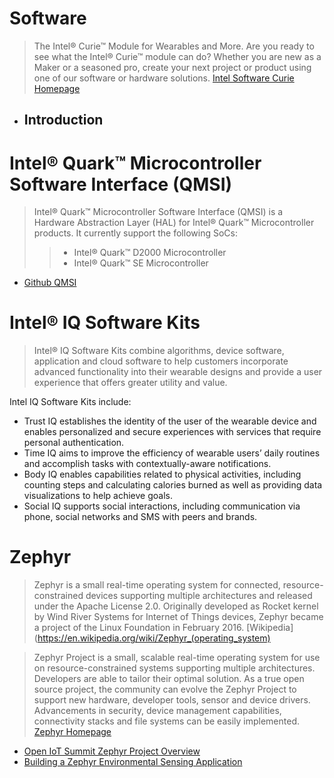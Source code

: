 # Software

> The Intel® Curie™ Module for Wearables and More. Are you ready to see what the Intel® Curie™ module can do? Whether you are new as a Maker or a seasoned pro, create your next project or product using one of our software or hardware solutions. [Intel Software Curie Homepage](https://software.intel.com/en-us/iot/hardware/curie)

- Introduction
  - 

# Intel® Quark™ Microcontroller Software Interface (QMSI)

> Intel® Quark™ Microcontroller Software Interface (QMSI) is a Hardware Abstraction Layer (HAL) for Intel® Quark™ Microcontroller products. It currently support the following SoCs:
> > - Intel® Quark™ D2000 Microcontroller
> > - Intel® Quark™ SE Microcontroller

- [Github QMSI](https://github.com/01org/qmsi)

# Intel® IQ Software Kits

> Intel® IQ Software Kits combine algorithms, device software, application and cloud software to help customers incorporate advanced functionality into their wearable designs and provide a user experience that offers greater utility and value.

Intel IQ Software Kits include:

- Trust IQ establishes the identity of the user of the wearable device and enables personalized and secure experiences with services that require personal authentication.
- Time IQ aims to improve the efficiency of wearable users’ daily routines and accomplish tasks with contextually-aware notifications.
- Body IQ enables capabilities related to physical activities, including counting steps and calculating calories burned as well as providing data visualizations to help achieve goals.
- Social IQ supports social interactions, including communication via phone, social networks and
SMS with peers and brands.

# Zephyr

> Zephyr is a small real-time operating system for connected, resource-constrained devices supporting multiple architectures and released under the Apache License 2.0. Originally developed as Rocket kernel by Wind River Systems for Internet of Things devices, Zephyr became a project of the Linux Foundation in February 2016. [Wikipedia](https://en.wikipedia.org/wiki/Zephyr_(operating_system)

> Zephyr Project is a small, scalable real-time operating system for use on resource-constrained systems supporting multiple architectures.  Developers are able to tailor their optimal solution. As a true open source project, the community can evolve the Zephyr Project to support new hardware, developer tools, sensor and device drivers.  Advancements in security, device management capabilities, connectivity stacks and file systems can be easily implemented. [Zephyr Homepage](https://www.zephyrproject.org/)

- [Open IoT Summit Zephyr Project Overview](http://events.linuxfoundation.org/sites/events/files/slides/Zephyr%20Overview%20-%20OpenIOT%20Summit%202016.pdf)
- [Building a Zephyr Environmental Sensing Application](https://opensource.intel.com/blogs/vlad-dogaru/2016/building-zephyr-environmental-sensing-application)